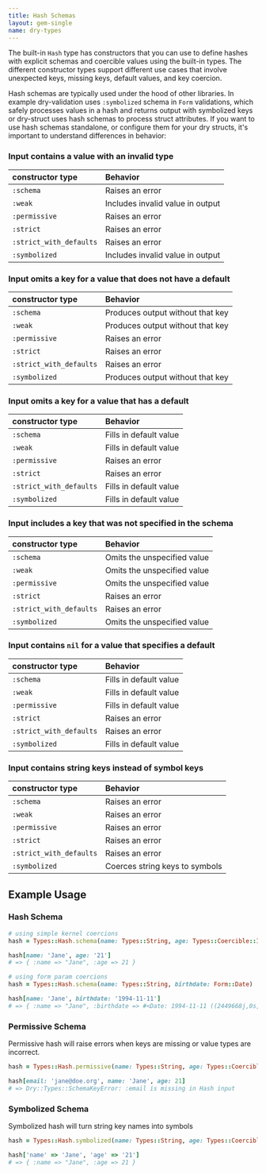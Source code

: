```yaml
---
title: Hash Schemas
layout: gem-single
name: dry-types
---
```


The built-in `Hash` type has constructors that you can use to define hashes with explicit schemas and coercible values using the built-in types. The different constructor types support different use cases that involve unexpected keys, missing keys, default values, and key coercion.

Hash schemas are typically used under the hood of other libraries. In example dry-validation uses `:symbolized` schema in `Form` validations, which safely processes values in a hash and returns output with symbolized keys or dry-struct uses hash schemas to process struct attributes. If you want to use hash schemas standalone, or configure them for your dry structs, it's important to understand differences in behavior:

### Input contains a value with an invalid type

| constructor type      | Behavior                         |
| :----                 | :---                             |
| `:schema`               | Raises an error                  |
| `:weak`                 | Includes invalid value in output |
| `:permissive`           | Raises an error                  |
| `:strict`               | Raises an error                  |
| `:strict_with_defaults` | Raises an error                  |
| `:symbolized`           | Includes invalid value in output |

### Input omits a key for a value that does not have a default

| constructor type      | Behavior                         |
| :----                 | :---                             |
| `:schema`               | Produces output without that key |
| `:weak`                 | Produces output without that key |
| `:permissive`           | Raises an error                  |
| `:strict`               | Raises an error                  |
| `:strict_with_defaults` | Raises an error                  |
| `:symbolized`           | Produces output without that key |

### Input omits a key for a value that has a default

| constructor type      | Behavior               |
| :----                 | :---                   |
| `:schema`               | Fills in default value |
| `:weak`                 | Fills in default value |
| `:permissive`           | Raises an error        |
| `:strict`               | Raises an error        |
| `:strict_with_defaults` | Fills in default value |
| `:symbolized`           | Fills in default value |

### Input includes a key that was not specified in the schema

| constructor type      | Behavior                    |
| :----                 | :---                        |
| `:schema`               | Omits the unspecified value |
| `:weak`                 | Omits the unspecified value |
| `:permissive`           | Omits the unspecified value |
| `:strict`               | Raises an error             |
| `:strict_with_defaults` | Raises an error             |
| `:symbolized`           | Omits the unspecified value |

### Input contains `nil` for a value that specifies a default

| constructor type      | Behavior               |
| :----                 | :---                   |
| `:schema`               | Fills in default value |
| `:weak`                 | Fills in default value |
| `:permissive`           | Fills in default value |
| `:strict`               | Raises an error        |
| `:strict_with_defaults` | Raises an error        |
| `:symbolized`           | Fills in default value |

### Input contains string keys instead of symbol keys

| constructor type      | Behavior                       |
| :----                 | :---                           |
| `:schema`               | Raises an error                |
| `:weak`                 | Raises an error                |
| `:permissive`           | Raises an error                |
| `:strict`               | Raises an error                |
| `:strict_with_defaults` | Raises an error                |
| `:symbolized`           | Coerces string keys to symbols |

## Example Usage

### Hash Schema

``` ruby
# using simple kernel coercions
hash = Types::Hash.schema(name: Types::String, age: Types::Coercible::Int)

hash[name: 'Jane', age: '21']
# => { :name => "Jane", :age => 21 }

# using form param coercions
hash = Types::Hash.schema(name: Types::String, birthdate: Form::Date)

hash[name: 'Jane', birthdate: '1994-11-11']
# => { :name => "Jane", :birthdate => #<Date: 1994-11-11 ((2449668j,0s,0n),+0s,2299161j)> }
```

### Permissive Schema

Permissive hash will raise errors when keys are missing or value types are incorrect.

``` ruby
hash = Types::Hash.permissive(name: Types::String, age: Types::Coercible::Int)

hash[email: 'jane@doe.org', name: 'Jane', age: 21]
# => Dry::Types::SchemaKeyError: :email is missing in Hash input
```

### Symbolized Schema

Symbolized hash will turn string key names into symbols

``` ruby
hash = Types::Hash.symbolized(name: Types::String, age: Types::Coercible::Int)

hash['name' => 'Jane', 'age' => '21']
# => { :name => "Jane", :age => 21 }
```
